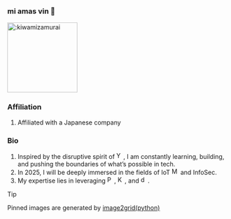 ### mi amas vin 👋
<img width="160" src="https://count.getloli.com/@:kiwamizamurai?name=%3Akiwamizamurai&theme=moebooru-h&padding=7&offset=0&align=top&scale=1&pixelated=1&darkmode=auto" alt=":kiwamizamurai" />

### Affiliation
1. Affiliated with a Japanese company

### Bio
1. Inspired by the disruptive spirit of <img src="https://cdn.jsdelivr.net/npm/simple-icons@11.13.0/icons/ycombinator.svg" width=16 alt="Y Combinator" />, I am constantly learning, building, and pushing the boundaries of what’s possible in tech.
2. In 2025, I will be deeply immersed in the fields of IoT <img src="https://avatars.githubusercontent.com/u/17420673?s=200&v=4" width=16 alt="M5Stack" /> and InfoSec.
3. My expertise lies in leveraging <img src="https://cdn.jsdelivr.net/npm/simple-icons@11.13.0/icons/python.svg" width=16 alt="Python" />, <img src="https://cdn.jsdelivr.net/npm/simple-icons@11.13.0/icons/kubernetes.svg" width=16 alt="Kubernetes" />, and <img src="https://cdn.jsdelivr.net/npm/simple-icons@11.13.0/icons/dbt.svg" width=16 alt="dbt" />.

> [!TIP]
> Pinned images are generated by <a href="https://github.com/kiwamizamurai/image2grid"> image2grid(python) </a>
